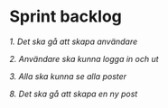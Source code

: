 Sprint backlog
==============

*1. Det ska gå att skapa användare* 

*2. Användare ska kunna logga in och ut*

*3.	Alla ska kunna se alla poster*	

*8.	Det ska gå att skapa en ny post*




